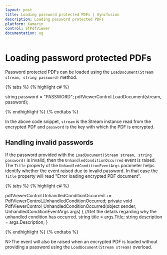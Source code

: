 ```yaml
---
layout: post
title: Loading password protected PDFs | Syncfusion
description: Loading password protected PDFs
platform: Xamarin
control: SfPdfViewer
documentation: ug
---
```


# Loading password protected PDFs

Password protected PDFs can be loaded using the `LoadDocument(Stream stream, string password)` method. 

{% tabs %}
{% highlight c# %}

string password = "PASSWORD";
pdfViewerControl.LoadDocument(stream, password);

{% endhighlight %}
{% endtabs %}

In the above code snippet, `stream` is the Stream instance read from the encrypted PDF and `password` is the key with which the PDF is encrypted. 


## Handling invalid passwords

If the password provided with the `LoadDocument(Stream stream, string password)` is invalid, then the `UnhandledConditionOccurred` event is raised. The `Title` property of the `UnhandledConditionEventArgs` parameter helps identify whether the event raised due to invalid password. In that case the `Title` property will read "Error loading encrypted PDF document". 

{% tabs %}
{% highlight c# %}

pdfViewerControl.UnhandledConditionOccurred += PdfViewerControl_UnhandledConditionOccurred;
private void PdfViewerControl_UnhandledConditionOccurred(object sender, UnhandledConditionEventArgs args)
{
	//Get the details regarding why the unhandled condition has occurred. 
    string title = args.Title;
    string description = args.Description;
}

{% endhighlight %}
{% endtabs %}

N>The event will also be raised when an encrypted PDF is loaded without providing a password using the `LoadDocument(Stream stream)` overload.        

